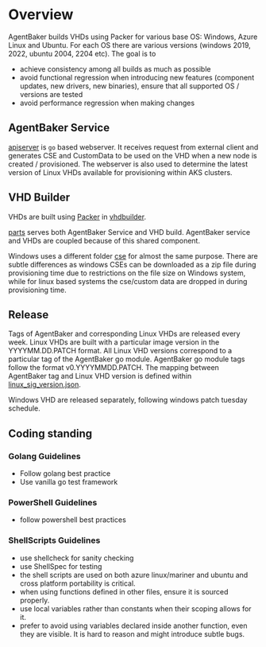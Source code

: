 # Overview

AgentBaker builds VHDs using Packer for various base OS: Windows, Azure Linux and Ubuntu. For each OS there are various versions (windows 2019, 2022, ubuntu 2004, 2204 etc). The goal is to

- achieve consistency among all builds as much as possible
- avoid functional regression when introducing new features (component updates, new drivers, new binaries), ensure that all supported OS / versions are tested
- avoid performance regression when making changes

## AgentBaker Service

[apiserver](../apiserver/) is `go` based webserver. It receives request from external client and generates CSE and CustomData to be used on the VHD when a new node is created / provisioned. The webserver is also used to determine the latest version of Linux VHDs available for provisioning within AKS clusters.

## VHD Builder

VHDs are built using [Packer](https://developer.hashicorp.com/packer/docs) in [vhdbuilder](../vhdbuilder/).


[parts](../parts/) serves both AgentBaker Service and VHD build. AgentBaker service and VHDs are coupled because of this shared component.

Windows uses a different folder [cse](../staging/cse/windows/) for almost the same purpose. There are subtle differences as windows CSEs can be downloaded as a zip file during provisioning time due to restrictions on the file size on Windows system, while for linux based systems the cse/custom data are dropped in during provisioning time.

## Release

Tags of AgentBaker and corresponding Linux VHDs are released every week. Linux VHDs are built with a particular image version in the YYYYMM.DD.PATCH format. All Linux VHD versions correspond to a particular tag of the AgentBaker go module. AgentBaker go module tags follow the format v0.YYYYMMDD.PATCH. The mapping between AgentBaker tag and Linux VHD version is defined within [linux_sig_version.json](../pkg/agent/datamodel/linux_sig_version.json).

Windows VHD are released separately, following windows patch tuesday schedule.

## Coding standing

### Golang Guidelines

- Follow golang best practice
- Use vanilla go test framework

### PowerShell Guidelines

- follow powershell best practices

### ShellScripts Guidelines

- use shellcheck for sanity checking
- use ShellSpec for testing
- the shell scripts are used on both azure linux/mariner and ubuntu and cross platform portability is critical.
- when using functions defined in other files, ensure it is sourced properly.
- use local variables rather than constants when their scoping allows for it.
- prefer to avoid using variables declared inside another function, even they are visible. It is hard to reason and might introduce subtle bugs.
